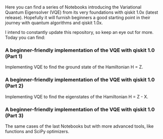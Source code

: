 Here you can find a series of Notebooks introducing the Variational Quantum Eigensolver (VQE) from its very foundations with qiskit 1.0x (latest release). Hopefully it will furnish beginners a good starting point in their journey with quantum algorithms and qiskit 1.0x.

I intend to constantly update this repository, so keep an eye out for more. Today you can find:

### A beginner-friendly implementation of the VQE with qiskit 1.0 (Part 1)
  Implementing VQE to find the ground state of the Hamiltonian H = Z.
### A beginner-friendly implementation of the VQE with qiskit 1.0 (Part 2)
  Implementing VQE to find the eigenstates of the Hamiltonian H = Z - X.
### A beginner-friendly implementation of the VQE with qiskit 1.0 (Part 3)
  The same cases of the last Notebooks but with more advanced tools, like functions and SciPy optimizers.
